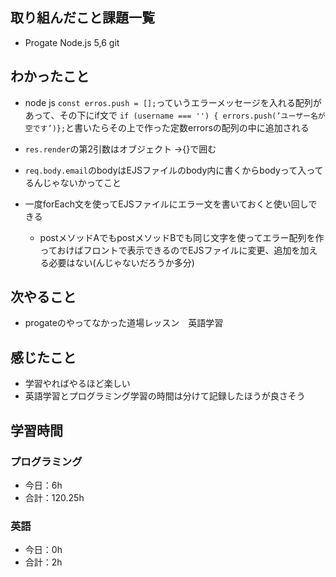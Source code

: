 ## 取り組んだこと課題一覧
- Progate Node.js 5,6 git
## わかったこと
- node js
`const erros.push = [];`っていうエラーメッセージを入れる配列があって、その下にif文で
`if (username === '') { errors.push(’ユーザー名が空です’)};`と書いたらその上で作った定数errorsの配列の中に追加される
- `res.render`の第2引数はオブジェクト    →{}で囲む
- `req.body.email`のbodyはEJSファイルのbody内に書くからbodyって入ってるんじゃないかってこと
- 一度forEach文を使ってEJSファイルにエラー文を書いておくと使い回しできる

  - postメソッドAでもpostメソッドBでも同じ文字を使ってエラー配列を作っておけばフロントで表示できるのでEJSファイルに変更、追加を加える必要はない(んじゃないだろうか多分)
## 次やること
- progateのやってなかった道場レッスン　英語学習

## 感じたこと
- 学習やればやるほど楽しい
- 英語学習とプログラミング学習の時間は分けて記録したほうが良さそう
## 学習時間
### プログラミング
- 今日：6h
- 合計：120.25h

### 英語
- 今日：0h
- 合計：2h